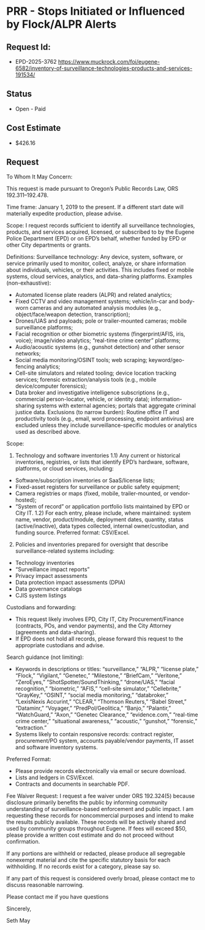 # PRR - Stops Initiated or Influenced by Flock/ALPR Alerts
## Request Id:
* EPD-2025-3762
https://www.muckrock.com/foi/eugene-6582/inventory-of-surveillance-technologies-products-and-services-191534/

## Status
* Open - Paid

## Cost Estimate
* $426.16

## Request 
To Whom It May Concern:

This request is made pursuant to Oregon’s Public Records Law, ORS 192.311–192.478.

Time frame: January 1, 2019 to the present. If a different start date will materially expedite production, please advise.

Scope:
I request records sufficient to identify all surveillance technologies, products, and services acquired, licensed, or subscribed to by the Eugene Police Department (EPD) or on EPD’s behalf, whether funded by EPD or other City departments or grants.

Definitions:
Surveillance technology: Any device, system, software, or service primarily used to monitor, collect, analyze, or share information about individuals, vehicles, or their activities. This includes fixed or mobile systems, cloud services, analytics, and data-sharing platforms.
Examples (non-exhaustive):
- Automated license plate readers (ALPR) and related analytics;
- Fixed CCTV and video management systems; vehicle/in-car and body-worn cameras and any automated analysis modules (e.g., object/face/weapon detection, transcription);
- Drones/UAS and payloads; pole or trailer-mounted cameras; mobile surveillance platforms;
- Facial recognition or other biometric systems (fingerprint/AFIS, iris, voice); image/video analytics; “real-time crime center” platforms;
- Audio/acoustic systems (e.g., gunshot detection) and other sensor networks;
- Social media monitoring/OSINT tools; web scraping; keyword/geo-fencing analytics;
- Cell-site simulators and related tooling; device location tracking services; forensic extraction/analysis tools (e.g., mobile device/computer forensics);
- Data broker and investigative intelligence subscriptions (e.g., commercial person-locator, vehicle, or identity data); information-sharing systems with external agencies; portals that aggregate criminal justice data.
Exclusions (to narrow burden): Routine office IT and productivity tools (e.g., email, word processing, endpoint antivirus) are excluded unless they include surveillance-specific modules or analytics used as described above.

Scope:
1) Technology and software inventories
1.1) Any current or historical inventories, registries, or lists that identify EPD’s hardware, software, platforms, or cloud services, including:
- Software/subscription inventories or SaaS/license lists;
- Fixed-asset registers for surveillance or public safety equipment;
- Camera registries or maps (fixed, mobile, trailer-mounted, or vendor-hosted);
- “System of record” or application portfolio lists maintained by EPD or City IT.
1.2) For each entry, please include, where maintained: system name, vendor, product/module, deployment dates, quantity, status (active/inactive), data types collected, internal owner/custodian, and funding source. Preferred format: CSV/Excel.

2) Policies and inventories prepared for oversight that describe surveillance-related systems including:
- Technology inventories
- “Surveillance impact reports”
- Privacy impact assessments
- Data protection impact assessments (DPIA)
- Data governance catalogs
- CJIS system listings

Custodians and forwarding:
- This request likely involves EPD, City IT, City Procurement/Finance (contracts, POs, and vendor payments), and the City Attorney (agreements and data-sharing).
- If EPD does not hold all records, please forward this request to the appropriate custodians and advise.

Search guidance (not limiting):
- Keywords in descriptions or titles: “surveillance,” “ALPR,” “license plate,” “Flock,” “Vigilant,” “Genetec,” “Milestone,” “BriefCam,” “Veritone,” “ZeroEyes,” “ShotSpotter/SoundThinking,” “drone/UAS,” “facial recognition,” “biometric,” “AFIS,” “cell-site simulator,” “Cellebrite,” “GrayKey,” “OSINT,” “social media monitoring,” “databroker,” “LexisNexis Accurint,” “CLEAR,” “Thomson Reuters,” “Babel Street,” “Dataminr,” “Voyager,” “PredPol/Geolitica,” “Banjo,” “Palantir,” “WatchGuard,” “Axon,” “Genetec Clearance,” “evidence.com,” “real-time crime center,” “situational awareness,” “acoustic,” “gunshot,” “forensic,” “extraction.”
- Systems likely to contain responsive records: contract register, procurement/PO system, accounts payable/vendor payments, IT asset and software inventory systems.

Preferred Format:
- Please provide records electronically via email or secure download.
- Lists and ledgers in CSV/Excel.
- Contracts and documents in searchable PDF.

Fee Waiver Request:
I request a fee waiver under ORS 192.324(5) because disclosure primarily benefits the public by informing community understanding of surveillance-based enforcement and public impact. I am requesting these records for noncommercial purposes and intend to make the results publicly available. These records will be actively shared and used by community groups throughout Eugene. If fees will exceed $50, please provide a written cost estimate and do not proceed without confirmation.

If any portions are withheld or redacted, please produce all segregable nonexempt material and cite the specific statutory basis for each withholding. If no records exist for a category, please say so.

If any part of this request is considered overly broad, please contact me to discuss reasonable narrowing.

Please contact me if you have questions

Sincerely,

Seth May



